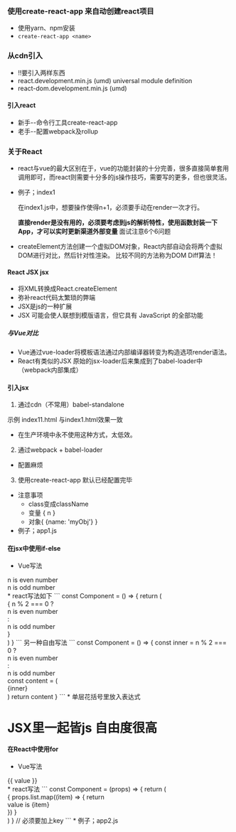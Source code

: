 ### 使用create-react-app 来自动创建react项目
* 使用yarn、npm安装
* `create-react-app <name>`

### 从cdn引入
* !!要引入两样东西
* react.development.min.js (umd) universal module definition
* react-dom.development.min.js (umd)

#### 引入react
* 新手--命令行工具create-react-app
* 老手--配置webpack及rollup

### 关于React
* react与vue的最大区别在于，vue的功能封装的十分完善，很多直接简单套用调用即可，而react则需要十分多的js操作技巧，需要写的更多，但也很灵活。
* 例子；index1

  在index1.js中，想要操作使得n+1，必须要手动在render一次才行。

  **直接render是没有用的，必须要考虑到js的解析特性，使用函数封装一下App，才可以实时更新渠道外部变量**  面试注意6个6问题

* createElement方法创建一个虚拟DOM对象，React内部自动会将两个虚拟DOM进行对比，然后针对性渲染。    比较不同的方法称为DOM Diff算法！
#### React JSX jsx
* 将XML转换成React.createElement
* 弥补react代码太繁琐的弊端
* JSX是js的一种扩展
* JSX 可能会使人联想到模版语言，但它具有 JavaScript 的全部功能
##### 与Vue对比
* Vue通过vue-loader将模板语法通过内部编译器转变为构造选项render语法。
* React有类似的JSX   原始的jsx-loader后来集成到了babel-loader中（webpack内部集成）

#### 引入jsx
1. 通过cdn（不常用）babel-standalone

  示例 index11.html 与index1.html效果一致
  * 在生产环境中永不使用这种方式，太低效。
2. 通过webpack + babel-loader
* 配置麻烦
3. 使用create-react-app 默认已经配置完毕
* 注意事项
  * class变成className
  * 变量 { n }
  * 对象{ {name: 'myObj'} }
* 例子；app1.js

#### 在jsx中使用if-else
* Vue写法
<div v-if="n % 2 === 0">n is even number</div>

  <div v-else>n is odd number</div>
* react写法如下
  ```
  const Component = () => {
    return (
      <div>
        { n % 2 === 0 ? <div>n is even number</div> : <div>n is odd number</div> }
      </div>  
    )
  }
  ```
  另一种自由写法
  ```
  const Component = () => {
    const inner = n % 2 === 0 ? <div>n is even number</div> : <div>n is odd number</div>
    const content = (
      <div>
        {inner}
      </div>
    )
    return content
  }
  ```
  * 单层花括号里放入表达式

# JSX里一起皆js 自由度很高

#### 在React中使用for
* Vue写法
<div v-for="(value, index) in list" :key="index"> {{ value }} </div>
* react写法
```
const Component = (props) => {
  return (
    <div>
      { props.list.map((item) => {
        return <div>value is {item}</div>
      }) }
    </div>
  )
}
// 必须要加上key
```
* 例子；app2.js
  